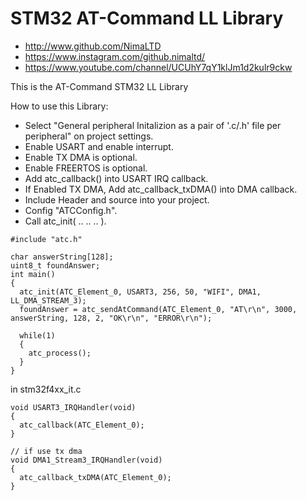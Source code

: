 # STM32 AT-Command LL Library

* http://www.github.com/NimaLTD   
* https://www.instagram.com/github.nimaltd/   
* https://www.youtube.com/channel/UCUhY7qY1klJm1d2kulr9ckw   

This is the AT-Command STM32 LL Library  

How to use this Library:
* Select "General peripheral Initalizion as a pair of '.c/.h' file per peripheral" on project settings.   
* Enable USART and enable interrupt.   
* Enable TX DMA is optional.
* Enable FREERTOS is optional.
* Add atc_callback() into USART IRQ callback.
* If Enabled TX DMA, Add atc_callback_txDMA() into DMA callback.
* Include Header and source into your project.   
* Config "ATCConfig.h".   
* Call atc_init( .. .. .. ).   

```
#include "atc.h"

char answerString[128];
uint8_t foundAnswer; 
int main()
{
  atc_init(ATC_Element_0, USART3, 256, 50, "WIFI", DMA1, LL_DMA_STREAM_3);
  foundAnswer = atc_sendAtCommand(ATC_Element_0, "AT\r\n", 3000, answerString, 128, 2, "OK\r\n", "ERROR\r\n");
  
  while(1)
  {
    atc_process();
  }
}
```
in stm32f4xx_it.c
```
void USART3_IRQHandler(void)
{
  atc_callback(ATC_Element_0);
}

// if use tx dma
void DMA1_Stream3_IRQHandler(void)
{
  atc_callback_txDMA(ATC_Element_0);
}


```








